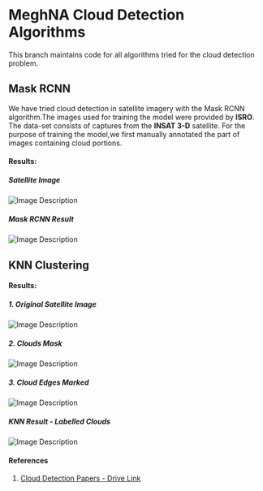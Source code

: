 ﻿#  MeghNA Cloud Detection Algorithms
This branch maintains code for all algorithms tried for the cloud detection problem.
## Mask RCNN

We have tried cloud detection in satellite imagery with the Mask RCNN algorithm.The images used for training the model were provided by **ISRO**. The data-set consists of captures from the **INSAT 3-D** satellite.
For the purpose of training the model,we first manually annotated the part of images containing cloud portions.

#### Results:

##### Satellite Image

![Image Description](https://github.com/JimilProgGrammer/MeghNA/blob/cloud-detection/docs/13.png?raw=True)

##### Mask RCNN Result

![Image Description](https://github.com/JimilProgGrammer/MeghNA/blob/cloud-detection/docs/results.png?raw=True)

## KNN Clustering

#### Results:

##### 1. Original Satellite Image

![Image Description](https://github.com/JimilProgGrammer/MeghNA/blob/cloud-detection/docs/KNN_Original_Capture.png?raw=True)

##### 2. Clouds Mask

![Image Description](https://github.com/JimilProgGrammer/MeghNA/blob/cloud-detection/docs/KNN_Cloud_Mask.png?raw=True)

##### 3. Cloud Edges Marked

![Image Description](https://github.com/JimilProgGrammer/MeghNA/blob/cloud-detection/docs/KNN_Edges_Marked.png?raw=True)

##### KNN Result - Labelled Clouds

![Image Description](https://github.com/JimilProgGrammer/MeghNA/blob/cloud-detection/docs/KNN_Clouds_Labelled.png?raw=True)

#### References

1. [Cloud Detection Papers - Drive Link](https://drive.google.com/drive/folders/11bdOtD2OZH48Xw-kpVe8TcC9SD5n15xO?usp=sharing)